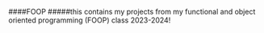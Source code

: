 ####FOOP
#####this contains my projects from my functional and object oriented programming (FOOP) class 2023-2024!
